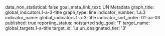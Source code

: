 data_non_statistical: false
goal_meta_link_text: UN Metadata
graph_title: global_indicators.1-a-3-title
graph_type: line
indicator_number: 1.a.3
indicator_name: global_indicators.1-a-3-title
indicator_sort_order: 01-aa-03
published: true
reporting_status: notstarted
sdg_goal: '1'
target_name: global_targets.1-a-title
target_id: 1.a
un_designated_tier: '3'